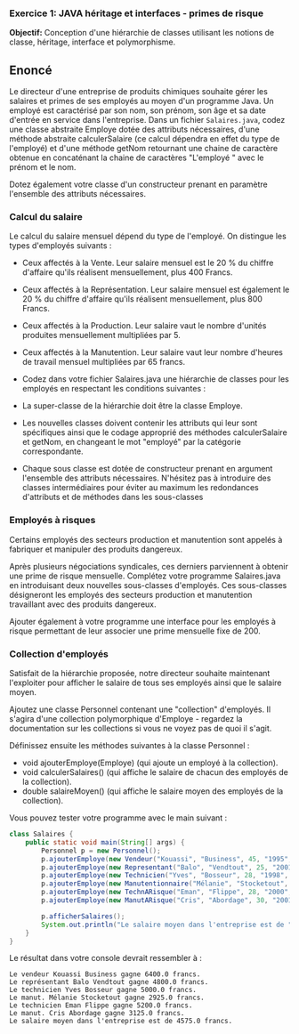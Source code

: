 ### Exercice 1: JAVA héritage et interfaces - primes de risque
 **Objectif:** Conception d'une hiérarchie de classes utilisant les notions de classe, héritage, interface et polymorphisme.		

## Enoncé
Le directeur d'une entreprise de produits chimiques souhaite gérer les salaires et primes de ses employés au moyen d'un programme Java.
Un employé est caractérisé par son nom, son prénom, son âge et sa date d'entrée en service dans l'entreprise.
Dans un fichier `Salaires.java`, codez une classe abstraite Employe dotée des attributs nécessaires, d'une méthode abstraite calculerSalaire (ce calcul dépendra en effet du type de l'employé) et d'une méthode getNom retournant une chaine de caractère obtenue en concaténant la chaine de caractères "L'employé " avec le prénom et le nom.

Dotez également votre classe d'un constructeur prenant en paramètre l'ensemble des attributs nécessaires.

### Calcul du salaire
Le calcul du salaire mensuel dépend du type de l'employé. On distingue les types d'employés suivants :

- Ceux affectés à la Vente. Leur salaire mensuel est le 20 % du chiffre d'affaire qu'ils réalisent mensuellement, plus 400 Francs.
- Ceux affectés à la Représentation. Leur salaire mensuel est également le 20 % du chiffre d'affaire qu'ils réalisent mensuellement, plus 800 Francs.
- Ceux affectés à la Production. Leur salaire vaut le nombre d'unités produites mensuellement multipliées par 5.
- Ceux affectés à la Manutention. Leur salaire vaut leur nombre d'heures de travail mensuel multipliées par 65 francs.
- Codez dans votre fichier Salaires.java une hiérarchie de classes pour les employés en respectant les conditions suivantes :

- La super-classe de la hiérarchie doit être la classe Employe.
- Les nouvelles classes doivent contenir les attributs qui leur sont spécifiques ainsi que le codage approprié des méthodes calculerSalaire et getNom, en changeant le mot "employé" par la catégorie correspondante.
- Chaque sous classe est dotée de constructeur prenant en argument l'ensemble des attributs nécessaires.
N'hésitez pas à introduire des classes intermédiaires pour éviter au maximum les redondances d'attributs et de méthodes dans les sous-classes

### Employés à risques
Certains employés des secteurs production et manutention sont appelés à fabriquer et manipuler des produits dangereux.

Après plusieurs négociations syndicales, ces derniers parviennent à obtenir une prime de risque mensuelle.
Complétez votre programme Salaires.java en introduisant deux nouvelles sous-classes d'employés. Ces sous-classes désigneront les employés des secteurs production et manutention travaillant avec des produits dangereux.

Ajouter également à votre programme une interface pour les employés à risque permettant de leur associer une prime mensuelle fixe de 200.

### Collection d'employés
Satisfait de la hiérarchie proposée, notre directeur souhaite maintenant l'exploiter pour afficher le salaire de tous ses employés ainsi que le salaire moyen.

Ajoutez une classe Personnel contenant une "collection" d'employés. Il s'agira d'une collection polymorphique d'Employe - regardez la documentation sur les collections si vous ne voyez pas de quoi il s'agit.

Définissez ensuite les méthodes suivantes à la classe Personnel :

- void ajouterEmploye(Employe)
  (qui ajoute un employé à la collection).
- void calculerSalaires()
  (qui affiche le salaire de chacun des employés de la collection).
- double salaireMoyen()
 (qui affiche le salaire moyen des employés de la collection).

Vous pouvez tester votre programme avec le main suivant :
```java
class Salaires {
    public static void main(String[] args) {
        Personnel p = new Personnel();
        p.ajouterEmploye(new Vendeur("Kouassi", "Business", 45, "1995", 30000));
        p.ajouterEmploye(new Representant("Balo", "Vendtout", 25, "2001", 20000));
        p.ajouterEmploye(new Technicien("Yves", "Bosseur", 28, "1998", 1000));
        p.ajouterEmploye(new Manutentionnaire("Mélanie", "Stocketout", 32, "1998", 45));
        p.ajouterEmploye(new TechnARisque("Eman", "Flippe", 28, "2000", 1000));
        p.ajouterEmploye(new ManutARisque("Cris", "Abordage", 30, "2001", 45));

        p.afficherSalaires();
        System.out.println("Le salaire moyen dans l'entreprise est de " + p.salaireMoyen() + " francs.");
    }
}
```

Le résultat dans votre console devrait ressembler à : 
```
Le vendeur Kouassi Business gagne 6400.0 francs.
Le représentant Balo Vendtout gagne 4800.0 francs.
Le technicien Yves Bosseur gagne 5000.0 francs.
Le manut. Mélanie Stocketout gagne 2925.0 francs.
Le technicien Eman Flippe gagne 5200.0 francs.
Le manut. Cris Abordage gagne 3125.0 francs.
Le salaire moyen dans l'entreprise est de 4575.0 francs.
```
